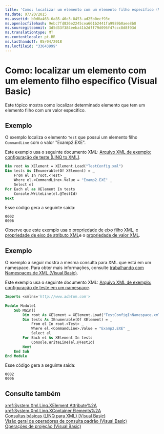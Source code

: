 ```yaml
---
title: 'Como: localizar um elemento com um elemento filho específico (Visual Basic)'
ms.date: 07/20/2015
ms.assetid: b0d0a463-6a85-46c3-8453-ad25b0ecf93c
ms.openlocfilehash: 9ebc7fd826e2245cea661b2441fa9989b0aee8b8
ms.sourcegitcommit: 3d5d33f384eeba41b2dff79d096f47ccc8d8f03d
ms.translationtype: MT
ms.contentlocale: pt-BR
ms.lasthandoff: 05/04/2018
ms.locfileid: "33643999"
---
```

# <a name="how-to-find-an-element-with-a-specific-child-element-visual-basic"></a>Como: localizar um elemento com um elemento filho específico (Visual Basic)
Este tópico mostra como localizar determinado elemento que tem um elemento filho com um valor específico.  
  
## <a name="example"></a>Exemplo  
 O exemplo localiza o elemento `Test` que possui um elemento filho `CommandLine` com o valor "Examp2.EXE".  
  
 Este exemplo usa o seguinte documento XML: [Arquivo XML de exemplo: configuração de teste (LINQ to XML)](../../../../visual-basic/programming-guide/concepts/linq/sample-xml-file-test-configuration-linq-to-xml.md).  
  
```vb  
Dim root As XElement = XElement.Load("TestConfig.xml")  
Dim tests As IEnumerable(Of XElement) = _  
    From el In root.<Test> _  
    Where el.<CommandLine>.Value = "Examp2.EXE" _  
    Select el  
For Each el as XElement In tests  
    Console.WriteLine(el.@TestId)  
Next  
```  
  
 Esse código gera a seguinte saída:  
  
```  
0002  
0006  
```  
  
 Observe que este exemplo usa o [propriedade de eixo filho XML](../../../../visual-basic/language-reference/xml-axis/xml-child-axis-property.md), o [propriedade de eixo de atributo XML](../../../../visual-basic/language-reference/xml-axis/xml-attribute-axis-property.md)e o [propriedade de valor XML](../../../../visual-basic/language-reference/xml-axis/xml-value-property.md).  
  
## <a name="example"></a>Exemplo  
 O exemplo a seguir mostra a mesma consulta para XML que está em um namespace. Para obter mais informações, consulte [trabalhando com Namespaces de XML (Visual Basic)](../../../../visual-basic/programming-guide/concepts/linq/working-with-xml-namespaces.md).  
  
 Este exemplo usa o seguinte documento XML: [Arquivo XML de exemplo: configuração de teste em um namespace](../../../../visual-basic/programming-guide/concepts/linq/sample-xml-file-test-configuration-in-a-namespace.md).  
  
```vb  
Imports <xmlns='http://www.adatum.com'>  
  
Module Module1  
    Sub Main()  
        Dim root As XElement = XElement.Load("TestConfigInNamespace.xml")  
        Dim tests As IEnumerable(Of XElement) = _  
            From el In root.<Test> _  
            Where el.<CommandLine>.Value = "Examp2.EXE" _  
            Select el  
        For Each el As XElement In tests  
            Console.WriteLine(el.@TestId)  
        Next  
    End Sub  
End Module  
```  
  
 Esse código gera a seguinte saída:  
  
```  
0002  
0006  
```  
  
## <a name="see-also"></a>Consulte também  
 <xref:System.Xml.Linq.XElement.Attribute%2A>  
 <xref:System.Xml.Linq.XContainer.Elements%2A>  
 [Consultas básicas (LINQ para XML) (Visual Basic)](../../../../visual-basic/programming-guide/concepts/linq/basic-queries-linq-to-xml.md)  
 [Visão geral de operadores de consulta padrão (Visual Basic)](../../../../visual-basic/programming-guide/concepts/linq/standard-query-operators-overview.md)  
 [Operações de projeção (Visual Basic)](../../../../visual-basic/programming-guide/concepts/linq/projection-operations.md)
